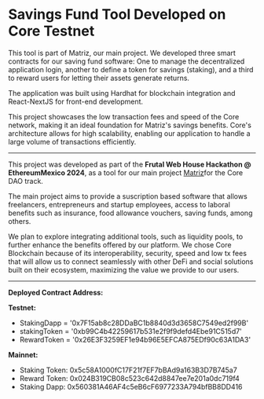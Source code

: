 # Savings Fund Tool Developed on Core Testnet

This tool is part of Matriz, our main project. We developed three smart contracts for our saving fund software: One to manage the decentralized application login, another to define a token for savings (staking), and a third to reward users for letting their assets generate returns.

The application was built using Hardhat for blockchain integration and React-NextJS for front-end development.

This project showcases the low transaction fees and speed of the Core network, making it an ideal foundation for Matriz's savings benefits. Core's architecture allows for high scalability, enabling our application to handle a large volume of transactions efficiently.

---

This project was developed as part of the **Frutal Web House Hackathon @ EthereumMexico 2024**, as a tool for our main project [Matriz](https://github.com/Matriz-Coop)for the Core DAO track.

The main project aims to provide a suscription based software that allows freelancers, entrepreneurs and startup employees, access to laboral benefits such as insurance, food allowance vouchers, saving funds, among others. 

We plan to explore integrating additional tools, such as liquidity pools, to further enhance the benefits offered by our platform. We chose Core Blockchain because of its interoperability, security, speed and low tx fees that will allow us to connect seamlessly with other DeFi and social solutions built on their ecosystem, maximizing the value we provide to our users.

---

**Deployed Contract Address:**


**Testnet:**

- StakingDapp = '0x7F15ab8c28DDaBC1b8840d3d3658C7549ed2f99B'
- stakingToken = '0xb99C4b42259617b531e2f9f9defd4Ebe91C515d7'
- RewardToken = '0x26E3F3259EF1e94b96E5EFCA875EDf90c63A1DA3'

**Mainnet:**

- Staking Token: 0x5c58A1000fC17F21f7EF7bBAd9a163B3D7B745a7
- Reward Token: 0x024B319CB08c523c642d8847ee7e201a0dc719f4
- Staking Dapp: 0x560381A46AF4c5eB6cF6977233A794bfBB8DD416